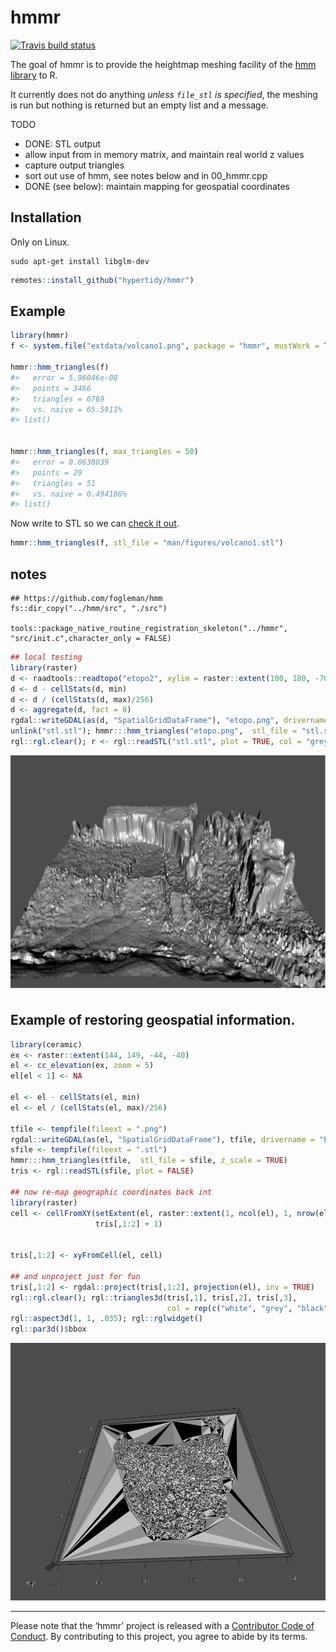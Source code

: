 
<!-- README.md is generated from README.Rmd. Please edit that file -->

# hmmr

<!-- badges: start -->

[![Travis build
status](https://travis-ci.org/hypertidy/hmmr.svg?branch=master)](https://travis-ci.org/hypertidy/hmmr)
<!-- badges: end -->

The goal of hmmr is to provide the heightmap meshing facility of the
[hmm library](https://github.com/fogleman/hmm) to R.

It currently does not do anything *unless `file_stl` is specified*, the
meshing is run but nothing is returned but an empty list and a message.

TODO

  - DONE: STL output
  - allow input from in memory matrix, and maintain real world z values
  - capture output triangles
  - sort out use of hmm, see notes below and in 00\_hmmr.cpp
  - DONE (see below): maintain mapping for geospatial coordinates

## Installation

Only on Linux.

    sudo apt-get install libglm-dev

``` r
remotes::install_github("hypertidy/hmmr")
```

## Example

``` r
library(hmmr)
f <- system.file("extdata/volcano1.png", package = "hmmr", mustWork = TRUE)

hmmr::hmm_triangles(f)
#>   error = 5.96046e-08
#>   points = 3466
#>   triangles = 6769
#>   vs. naive = 65.5911%
#> list()


hmmr::hmm_triangles(f, max_triangles = 50)
#>   error = 0.0638039
#>   points = 29
#>   triangles = 51
#>   vs. naive = 0.494186%
#> list()
```

Now write to STL so we can [check it
out](https://github.com/hypertidy/hmmr/blob/master/man/figures/volcano.stl).

``` r
hmmr::hmm_triangles(f, stl_file = "man/figures/volcano1.stl")
```

## notes

``` 
## https://github.com/fogleman/hmm
fs::dir_copy("../hmm/src", "./src")

tools::package_native_routine_registration_skeleton("../hmmr", "src/init.c",character_only = FALSE)

```

``` r
## local testing
library(raster)
d <- raadtools::readtopo("etopo2", xylim = raster::extent(100, 180, -70, -30))
d <- d - cellStats(d, min)
d <- d / (cellStats(d, max)/256)
d <- aggregate(d, fact = 8)
rgdal::writeGDAL(as(d, "SpatialGridDataFrame"), "etopo.png", drivername = "PNG")
unlink("stl.stl"); hmmr:::hmm_triangles("etopo.png",  stl_file = "stl.stl")
rgl::rgl.clear(); r <- rgl::readSTL("stl.stl", plot = TRUE, col = "grey", lit = TRUE); rgl::aspect3d(1, 1, .2); rgl::rglwidget()
```

![alt text](man/figures/topo.png
"Etopo2 / 8 as 77053 triangles in 38861 points")

## Example of restoring geospatial information.

``` r
library(ceramic)
ex <- raster::extent(144, 149, -44, -40)
el <- cc_elevation(ex, zoom = 5)
el[el < 1] <- NA

el <- el - cellStats(el, min)
el <- el / (cellStats(el, max)/256)

tfile <- tempfile(fileext = ".png")
rgdal::writeGDAL(as(el, "SpatialGridDataFrame"), tfile, drivername = "PNG")
sfile <- tempfile(fileext = ".stl")
hmmr:::hmm_triangles(tfile,  stl_file = sfile, z_scale = TRUE)
tris <- rgl::readSTL(sfile, plot = FALSE)

## now re-map geographic coordinates back int
library(raster)
cell <- cellFromXY(setExtent(el, raster::extent(1, ncol(el), 1, nrow(el))), 
                   tris[,1:2] + 1)


tris[,1:2] <- xyFromCell(el, cell)

## and unproject just for fun
tris[,1:2] <- rgdal::project(tris[,1:2], projection(el), inv = TRUE)
rgl::rgl.clear(); rgl::triangles3d(tris[,1], tris[,2], tris[,3], 
                                   col = rep(c("white", "grey", "black", "darkgrey"), each = 3));
rgl::aspect3d(1, 1, .035); rgl::rglwidget()
rgl::par3d()$bbox
```

![alt text](man/figures/geo_triangles.png
"Tasmania triangulated in longlat")

-----

Please note that the ‘hmmr’ project is released with a [Contributor Code
of
Conduct](https://github.com/hypertidy/hmmr/blob/master/CODE_OF_CONDUCT.md).
By contributing to this project, you agree to abide by its terms.
